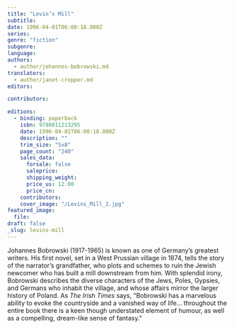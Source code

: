 ```yaml
---
title: "Levin’s Mill"
subtitle:
date: 1996-04-01T06:00:18.000Z
series:
genre: "fiction"
subgenre:
language:
authors:
  - author/johannes-bobrowski.md
translators:
  - author/janet-cropper.md
editors:

contributors:

editions:
  - binding: paperback
    isbn: 9780811213295
    date: 1996-04-01T06:00:18.000Z
    description: ""
    trim_size: "5x8"
    page_count: "240"
    sales_data:
      forsale: false
      saleprice:
      shipping_weight:
      price_us: 12.00
      price_cn:
    contributors:
    cover_image: "/Levins_Mill_2.jpg"
featured_image:
  file:
draft: false
_slug: levins-mill
---
```


Johannes Bobrowski (1917-1965) is known as one of Germany’s greatest writers. His first novel, set in a West Prussian village in 1874, tells the story of the narrator’s grandfather, who plots and schemes to ruin the Jewish newcomer who has built a mill downstream from him. With splendid irony, Bobrowski describes the diverse characters of the Jews, Poles, Gypsies, and Germans who inhabit the village, and whose affairs mirror the larger history of Poland. As _The Irish Times_ says, "Bobrowski has a marvelous ability to evoke the countryside and a vanished way of life… throughout the entire book there is a keen though understated element of humour, as well as a compelling, dream-like sense of fantasy."

